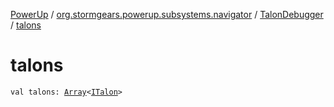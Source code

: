 [PowerUp](../../index.md) / [org.stormgears.powerup.subsystems.navigator](../index.md) / [TalonDebugger](index.md) / [talons](./talons.md)

# talons

`val talons: `[`Array`](https://kotlinlang.org/api/latest/jvm/stdlib/kotlin/-array/index.html)`<`[`ITalon`](../../org.stormgears.utils.decoupling/-i-talon/index.md)`>`